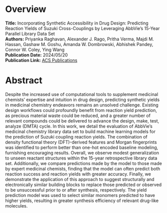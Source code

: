 # Overview
**Title:** Incorporating Synthetic Accessibility in Drug Design: Predicting Reaction Yields of Suzuki Cross-Couplings by Leveraging AbbVie’s 15-Year Parallel Library Data Set<br>
**Authors:** Priyanka Raghavan, Alexander J. Rago, Pritha Verma, Majdi M. Hassan, Gashaw M. Goshu, Amanda W. Dombrowski, Abhishek Pandey, Connor W. Coley, Ying Wang<br>
**Publication Date:** 2024/05/20<br>
**Publication Link:** [ACS Publications](https://pubs.acs.org/doi/10.1021/jacs.4c00098)

# Abstract
Despite the increased use of computational tools to supplement medicinal chemists’ expertise and intuition in drug design, 
predicting synthetic yields in medicinal chemistry endeavors remains an unsolved challenge. Existing design workflows could 
profoundly benefit from reaction yield prediction, as precious material waste could be reduced, and a greater number of relevant 
compounds could be delivered to advance the design, make, test, analyze (DMTA) cycle. In this work, we detail the evaluation of 
AbbVie’s medicinal chemistry library data set to build machine learning models for the prediction of Suzuki coupling reaction yields. 
The combination of density functional theory (DFT)-derived features and Morgan fingerprints was identified to perform better than 
one-hot encoded baseline modeling, furnishing encouraging results. Overall, we observe modest generalization to unseen reactant 
structures within the 15-year retrospective library data set. Additionally, we compare predictions made by the model to those made 
by expert medicinal chemists, finding that the model can often predict both reaction success and reaction yields with greater accuracy. 
Finally, we demonstrate the application of this approach to suggest structurally and electronically similar building blocks to replace 
those predicted or observed to be unsuccessful prior to or after synthesis, respectively. The yield prediction model was used to select 
similar monomers predicted to have higher yields, resulting in greater synthesis efficiency of relevant drug-like molecules.